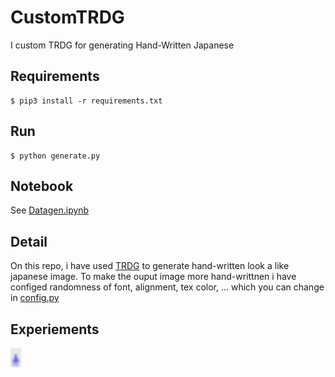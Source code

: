 # CustomTRDG
I custom TRDG for generating Hand-Written Japanese
## Requirements
```
$ pip3 install -r requirements.txt
```
## Run
```
$ python generate.py
```
## Notebook

See [Datagen.ipynb](Datagen.ipynb)
## Detail
On this repo, i have used [TRDG](https://github.com/Belval/TextRecognitionDataGenerator) to generate hand-written look a like japanese image. To make the ouput image more hand-writtnen i have configed randomness of font, alignment, tex color, ... which you can change in [config.py](config.py)

## Experiements 

![0.jpg](output/0.jpg)
